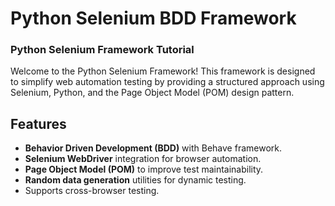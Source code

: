 # Python Selenium BDD Framework
### Python Selenium Framework Tutorial

Welcome to the Python Selenium Framework! This framework is designed to simplify web automation testing by providing a structured approach using Selenium, Python, and the Page Object Model (POM) design pattern.

## Features
- **Behavior Driven Development (BDD)** with Behave framework.
- **Selenium WebDriver** integration for browser automation.
- **Page Object Model (POM)** to improve test maintainability.
- **Random data generation** utilities for dynamic testing.
- Supports cross-browser testing.
